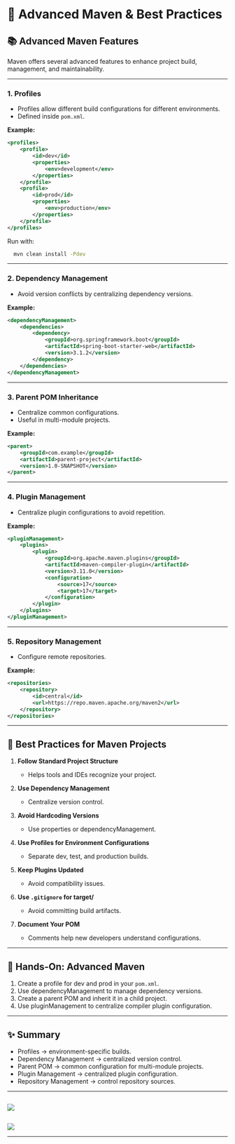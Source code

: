 # 🚀 Advanced Maven & Best Practices

## 📚 Advanced Maven Features

Maven offers several advanced features to enhance project build, management, and maintainability.

---

### 1. Profiles

* Profiles allow different build configurations for different environments.
* Defined inside `pom.xml`.

**Example:**

```xml
<profiles>
    <profile>
        <id>dev</id>
        <properties>
            <env>development</env>
        </properties>
    </profile>
    <profile>
        <id>prod</id>
        <properties>
            <env>production</env>
        </properties>
    </profile>
</profiles>
```

Run with:

```bash
  mvn clean install -Pdev
```

---

### 2. Dependency Management

* Avoid version conflicts by centralizing dependency versions.

**Example:**

```xml
<dependencyManagement>
    <dependencies>
        <dependency>
            <groupId>org.springframework.boot</groupId>
            <artifactId>spring-boot-starter-web</artifactId>
            <version>3.1.2</version>
        </dependency>
    </dependencies>
</dependencyManagement>
```

---

### 3. Parent POM Inheritance

* Centralize common configurations.
* Useful in multi-module projects.

**Example:**

```xml
<parent>
    <groupId>com.example</groupId>
    <artifactId>parent-project</artifactId>
    <version>1.0-SNAPSHOT</version>
</parent>
```

---

### 4. Plugin Management

* Centralize plugin configurations to avoid repetition.

**Example:**

```xml
<pluginManagement>
    <plugins>
        <plugin>
            <groupId>org.apache.maven.plugins</groupId>
            <artifactId>maven-compiler-plugin</artifactId>
            <version>3.11.0</version>
            <configuration>
                <source>17</source>
                <target>17</target>
            </configuration>
        </plugin>
    </plugins>
</pluginManagement>
```

---

### 5. Repository Management

* Configure remote repositories.

**Example:**

```xml
<repositories>
    <repository>
        <id>central</id>
        <url>https://repo.maven.apache.org/maven2</url>
    </repository>
</repositories>
```

---

## 📝 Best Practices for Maven Projects

1. **Follow Standard Project Structure**

    * Helps tools and IDEs recognize your project.

2. **Use Dependency Management**

    * Centralize version control.

3. **Avoid Hardcoding Versions**

    * Use properties or dependencyManagement.

4. **Use Profiles for Environment Configurations**

    * Separate dev, test, and production builds.

5. **Keep Plugins Updated**

    * Avoid compatibility issues.

6. **Use `.gitignore` for target/**

    * Avoid committing build artifacts.

7. **Document Your POM**

    * Comments help new developers understand configurations.

---

## 🧪 Hands-On: Advanced Maven

1. Create a profile for dev and prod in your `pom.xml`.
2. Use dependencyManagement to manage dependency versions.
3. Create a parent POM and inherit it in a child project.
4. Use pluginManagement to centralize compiler plugin configuration.

---

## ✨ Summary

* Profiles → environment-specific builds.
* Dependency Management → centralized version control.
* Parent POM → common configuration for multi-module projects.
* Plugin Management → centralized plugin configuration.
* Repository Management → control repository sources.

---

<div style="display: flex; justify-content: space-between;">

[![](https://img.shields.io/badge/Prev-⬅️-caddd6?style=for-the-badge&labelColor=caddd6)](07-MULTI_MODULE_PROJ.md)

</div>

[![](https://img.shields.io/badge/Back_To_Intro-🔙-d6cadd?style=for-the-badge&labelColor=d6cadd)](../README.md)

---